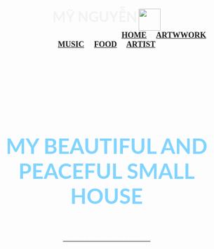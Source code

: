 <!DOCTYPE html>
<html lang="en">
<head>
	<meta charset="utf-8">
	<title>
		My website
	</title>
</head>
<body background="https://images.pexels.com/photos/1146134/pexels-photo-1146134.jpeg?auto=compress&cs=tinysrgb&dpr=2&h=650&w=940" link="#f2f2f2" alink="#80d4ff" vlink="f2f2f2">
	<br />
	<h3 align="center">
		<font face="Lato" color="#f2f2f2"size="6">MỸ NGUYỄN</font>
		<img align="center" src="https://scontent.fdad1-2.fna.fbcdn.net/v/t39.30808-6/270082422_3038447389818938_3446986941710886589_n.jpg?_nc_cat=106&ccb=1-5&_nc_sid=174925&_nc_ohc=YUoIfUTvrIIAX-qGDY_&_nc_ht=scontent.fdad1-2.fna&oh=00_AT_JuGVQKYmSeMPLrqTjxtCTj9GHCdjYqeUf9rKIhAP0Sw&oe=625497E6"width="50px">
		&nbsp;&nbsp;&nbsp;&nbsp;&nbsp;&nbsp;&nbsp;&nbsp;&nbsp;&nbsp;&nbsp;&nbsp;&nbsp;&nbsp;&nbsp;&nbsp;&nbsp;&nbsp;&nbsp;&nbsp;&nbsp;&nbsp;&nbsp;&nbsp;&nbsp;&nbsp;&nbsp;&nbsp;&nbsp;&nbsp;&nbsp;&nbsp;&nbsp;&nbsp;&nbsp;&nbsp;&nbsp;&nbsp;&nbsp;&nbsp;&nbsp;&nbsp;&nbsp;&nbsp;&nbsp;&nbsp;&nbsp;&nbsp;&nbsp;&nbsp;&nbsp;&nbsp;&nbsp;&nbsp;&nbsp;&nbsp;&nbsp;&nbsp;&nbsp;&nbsp;&nbsp;&nbsp;&nbsp;&nbsp;&nbsp;&nbsp;&nbsp;&nbsp;&nbsp;&nbsp;&nbsp;
		<font face="cinzel" size="4">
			<a href="#">HOME</a>&nbsp;&nbsp;&nbsp;&nbsp;
			<a href="#">ARTWWORK</a>&nbsp;&nbsp;&nbsp;&nbsp;
			<a href="#">MUSIC</a>&nbsp;&nbsp;&nbsp;&nbsp;
			<a href="#">FOOD</a>&nbsp;&nbsp;&nbsp;&nbsp;
			<a href="#">ARTIST</a>
		</font> 
	</h3>
	<br /><br /><br /><br /><br /><br /><br /><br />
	<h1 align="center">
		<font face="Lato" color="#80d4ff" size="7">
			MY BEAUTIFUL AND PEACEFUL SMALL HOUSE
		</font>
	</h1>
	&nbsp;&nbsp;&nbsp;&nbsp;&nbsp;&nbsp;&nbsp;&nbsp;&nbsp;&nbsp;&nbsp;&nbsp;&nbsp;&nbsp;
	<h3 align="center">
		<a href="#">
			<font face="cinzel" color="#fff">CLICK HERE AND START</font>
		</a>
	</h3>
</body>
</html>
